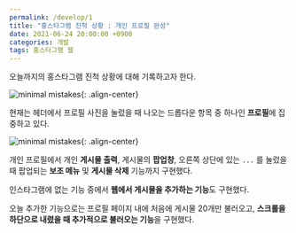 ```yaml
---
permalink: /develop/1
title: "홍스타그램 진척 상황 : 개인 프로필 완성"
date: 2021-06-24 20:00:00 +0900
categories: 개발
tags: 홍스타그램 웹
---  
```

오늘까지의 홍스타그램 진척 상황에 대해 기록하고자 한다.
  
![minimal mistakes][schedule]{: .align-center}  
  
현재는 헤더에서 프로필 사진을 눌렀을 때 나오는 드롭다운 항목 중 하나인 **프로필**에 집중하고 있다.  
  
![minimal mistakes][image1]{: .align-center}  
  
개인 프로필에서 개인 **게시물 출력**, 게시물의 **팝업창**, 오른쪽 상단에 있는 `...` 를 눌렀을 때 팝업되는 **보조 메뉴** 및 **게시물 삭제** 기능까지 구현했다.
  
인스타그램에 없는 기능 중에서 **웹에서 게시물을 추가하는 기능**도 구현했다.
  
오늘 추가한 기능으로는 프로필 페이지 내에 처음에 게시물 20개만 불러오고, **스크롤을 하단으로 내렸을 때 추가적으로 불러오는 기능**을 구현했다.

<!-- URL -->
[schedule]: ../../assets/images/post/Develop/schedule_0624.png
[image1]: ../../assets/images/post/Develop/dev1_1.png